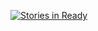 [![Stories in Ready](https://badge.waffle.io/tripl-kn/brainstorm.svg?label=ready&title=Ready)](http://waffle.io/tripl-kn/brainstorm)
